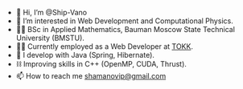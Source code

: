 - 👋 Hi, I’m @Ship-Vano
- 👀 I’m interested in Web Development and Computational Physics.
- 🐱‍👤 BSc in Applied Mathematics, Bauman Moscow State Technical University (BMSTU).
- 🐱‍👓 Currently employed as a Web Developer at [TOKK](https://tokkcompany.ru/eng/).
- 🌱 I develop with Java (Spring, Hibernate).
- ⛓️ Improving skills in C++ (OpenMP, CUDA, Thrust).
- 📫 How to reach me shamanovip@gmail.com

<!---
Ship-Vano/Ship-Vano is a ✨ special ✨ repository because its `README.md` (this file) appears on your GitHub profile.
You can click the Preview link to take a look at your changes.
--->
